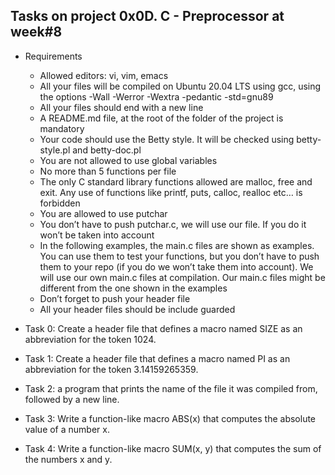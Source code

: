 ## Tasks on project 0x0D. C - Preprocessor at week#8

 - Requirements
	- Allowed editors: vi, vim, emacs
	- All your files will be compiled on Ubuntu 20.04 LTS using gcc, using the options -Wall -Werror -Wextra -pedantic -std=gnu89
	- All your files should end with a new line
	- A README.md file, at the root of the folder of the project is mandatory
	- Your code should use the Betty style. It will be checked using betty-style.pl and betty-doc.pl
	- You are not allowed to use global variables
	- No more than 5 functions per file
	- The only C standard library functions allowed are malloc, free and exit. Any use of functions like printf, puts, calloc, realloc etc… is forbidden
	- You are allowed to use putchar
	- You don’t have to push putchar.c, we will use our file. If you do it won’t be taken into account
	- In the following examples, the main.c files are shown as examples. You can use them to test your functions, but you don’t have to push them to your repo (if you do we won’t take them into account). We will use our own main.c files at compilation. Our main.c files might be different from the one shown in the examples
	- Don’t forget to push your header file
	- All your header files should be include guarded

 - Task 0: Create a header file that defines a macro named SIZE as an abbreviation for the token 1024.
 - Task 1: Create a header file that defines a macro named PI as an abbreviation for the token 3.14159265359.
 - Task 2: a program that prints the name of the file it was compiled from, followed by a new line.
 - Task 3: Write a function-like macro ABS(x) that computes the absolute value of a number x.
 - Task 4: Write a function-like macro SUM(x, y) that computes the sum of the numbers x and y.
